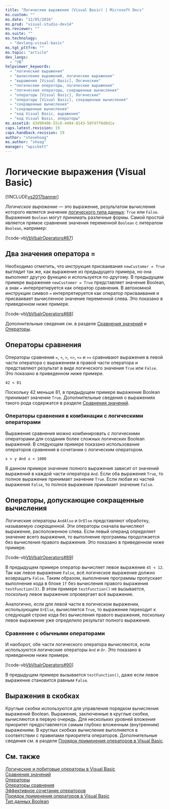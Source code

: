 ```yaml
---
title: "Логические выражения (Visual Basic) | Microsoft Docs"
ms.custom: ""
ms.date: "12/05/2016"
ms.prod: "visual-studio-dev14"
ms.reviewer: ""
ms.suite: ""
ms.technology: 
  - "devlang-visual-basic"
ms.tgt_pltfrm: ""
ms.topic: "article"
dev_langs: 
  - "VB"
helpviewer_keywords: 
  - "логические выражения"
  - "вычисление выражений, логические выражения"
  - "выражения [Visual Basic], Логические"
  - "логические операторы, логические выражения"
  - "логические операторы, сокращенные вычисления"
  - "операторы [Visual Basic], Логические"
  - "операторы [Visual Basic], сокращенные вычисления"
  - "сокращенные вычисления"
  - "сокращенные вычисления"
  - "код Visual Basic, выражения"
  - "код Visual Basic, операторы"
ms.assetid: d3d90406-55c8-4404-8143-50fd7f0d0d1a
caps.latest.revision: 19
caps.handback.revision: 19
author: "stevehoag"
ms.author: "shoag"
manager: "wpickett"
---
```

# Логические выражения (Visual Basic)
[!INCLUDE[vs2017banner](../../../../csharp/includes/vs2017banner.md)]

*Логическое выражение* — это выражение, результатом вычисления которого является значение [логического типа данных](../../../../visual-basic/language-reference/data-types/boolean-data-type.md): `True` или `False`.  Выражения `Boolean` могут принимать различные формы.  Самой простой является прямое сравнение значения переменной `Boolean` с литералом `Boolean`, например:  
  
 [!code-vb[VbVbalrOperators#87](../../../../visual-basic/language-reference/operators/codesnippet/VisualBasic/boolean-expressions_1.vb)]  
  
## Два значения оператора \=  
 Необходимо отметить, что инструкция присваивания `newCustomer = True` выглядит так же, как выражение из предыдущего примера, но она выполняет другую функцию и используется по\-другому.  В предыдущем примере выражение `newCustomer = True` представляет значение Boolean, а знак `=` интерпретируется как оператор сравнения.  В автономной инструкции символ `=` интерпретируется как оператор присваивания и присваивает вычисленное значение переменной слева.  Это показано в приведенном ниже примере.  
  
 [!code-vb[VbVbalrOperators#88](../../../../visual-basic/language-reference/operators/codesnippet/VisualBasic/boolean-expressions_2.vb)]  
  
 Дополнительные сведения см. в разделе [Сравнения значений](../../../../visual-basic/programming-guide/language-features/operators-and-expressions/value-comparisons.md) и [Операторы](../../../../visual-basic/language-reference/statements/index.md).  
  
## Операторы сравнения  
 Операторы сравнения `=`, `<`, `>`, `<>`, `<=` и `>=` сравнивают выражения в левой части оператора с выражением в правой части оператора и представляют результат в виде логического значения `True` или `False`.  Это показано в приведенном ниже примере.  
  
 `42 < 81`  
  
 Поскольку 42 меньше 81, в предыдущем примере выражение Boolean принимает значение `True`.  Дополнительные сведения о выражениях такого рода содержатся в разделе [Сравнения значений](../../../../visual-basic/programming-guide/language-features/operators-and-expressions/value-comparisons.md).  
  
### Операторы сравнения в комбинации с логическими операторами  
 Выражения сравнения можно комбинировать с логическими операторами для создания более сложных логических Boolean выражений.  В следующем примере показано использование операторов сравнения в сочетании с логическим оператором.  
  
 `x > y And x < 1000`  
  
 В данном примере значение полного выражения зависит от значений выражений в каждой части оператора `And`.  Если оба выражения `True`, то полное выражение принимает значение `True`.  Если любая из частей выражения `False`, то полное выражение принимает значение `False`.  
  
## Операторы, допускающие сокращенные вычисления  
 Логические операторы `AndAlso` и `OrElse` представляют обработку, называемую *сокращенной*.  Эти операторы сначала вычисляют выражение, расположенное слева.  Если левый операнд определяет значение всего выражения, то выполнение программы продолжается без вычисления правого выражения.  Это показано в приведенном ниже примере.  
  
 [!code-vb[VbVbalrOperators#89](../../../../visual-basic/language-reference/operators/codesnippet/VisualBasic/boolean-expressions_3.vb)]  
  
 В предыдущем примере оператор вычисляет левое выражение `45 < 12`.  Так как левое выражение `False`, всё логическое выражение должно возвращать `False`.  Таким образом, выполнение программы пропускает выполнение кода в блоке `If` без вычисления правого выражения `testFunction(3)`.  В этом примере `testFunction()` не вызывается, поскольку левое выражение опровергает всё выражение.  
  
 Аналогично, если для левой части в логическом выражении, использующем `OrElse`, вычисляется `True`, то выражение переходит к следующей строке кода без вычисления правого выражения, поскольку левое выражение уже определило результат полного выражения.  
  
### Сравнение с обычными операторами  
 И наоборот, обе части логического оператора вычисляются, если используются логические операторы `And` и `Or`.  Это показано в приведенном ниже примере.  
  
 [!code-vb[VbVbalrOperators#90](../../../../visual-basic/language-reference/operators/codesnippet/VisualBasic/boolean-expressions_4.vb)]  
  
 В предыдущем примере вызывается `testFunction()`, даже если левое выражение становится равным `False`.  
  
## Выражения в скобках  
 Круглые скобки используются для управления порядком вычисления выражений Boolean.  Выражения, заключенные в круглые скобки, вычисляются в первую очередь.  Для нескольких уровней вложения приоритет предоставляется самым глубоко вложенным \(внутренним\) выражениям.  В круглых скобках вычисление выполняется в соответствии с правилами приоритета операторов.  Дополнительные сведения см. в разделе [Порядок применения операторов в Visual Basic](../../../../visual-basic/language-reference/operators/operator-precedence.md).  
  
## См. также  
 [Логические и побитовые операторы в Visual Basic](../../../../visual-basic/programming-guide/language-features/operators-and-expressions/logical-and-bitwise-operators.md)   
 [Сравнения значений](../../../../visual-basic/programming-guide/language-features/operators-and-expressions/value-comparisons.md)   
 [Операторы](../../../../visual-basic/programming-guide/language-features/statements.md)   
 [Операторы сравнения](../../../../visual-basic/language-reference/operators/comparison-operators.md)   
 [Эффективное сочетание операторов](../../../../visual-basic/programming-guide/language-features/operators-and-expressions/efficient-combination-of-operators.md)   
 [Порядок применения операторов в Visual Basic](../../../../visual-basic/language-reference/operators/operator-precedence.md)   
 [Тип данных Boolean](../../../../visual-basic/language-reference/data-types/boolean-data-type.md)
